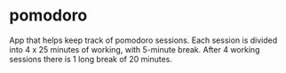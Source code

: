 # pomodoro

App that helps keep track of pomodoro sessions. Each session
is divided into 4 x 25 minutes of working, with 5-minute break.
After 4 working sessions there is 1 long break of 20 minutes.